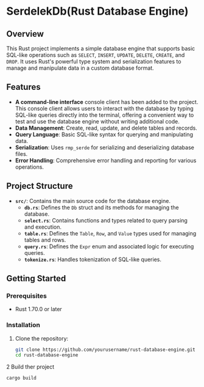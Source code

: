 # SerdelekDb(Rust Database Engine)


## Overview

This Rust project implements a simple database engine that supports basic SQL-like operations such as `SELECT`, `INSERT`, `UPDATE`, `DELETE`, `CREATE`, and `DROP`. It uses Rust's powerful type system and serialization features to manage and manipulate data in a custom database format.

## Features
- **A command-line interface**  console client has been added to the project. This console client allows users to interact with the database by typing SQL-like queries directly into the terminal, offering a convenient way to test and use the database engine without writing additional code.
- **Data Management**: Create, read, update, and delete tables and records.
- **Query Language**: Basic SQL-like syntax for querying and manipulating data.
- **Serialization**: Uses `rmp_serde` for serializing and deserializing database files.
- **Error Handling**: Comprehensive error handling and reporting for various operations.

## Project Structure

- **`src/`**: Contains the main source code for the database engine.
  - **`db.rs`**: Defines the `Db` struct and its methods for managing the database.
  - **`select.rs`**: Contains functions and types related to query parsing and execution.
  - **`table.rs`**: Defines the `Table`, `Row`, and `Value` types used for managing tables and rows.
  - **`query.rs`**: Defines the `Expr` enum and associated logic for executing queries.
  - **`tokenize.rs`**: Handles tokenization of SQL-like queries.

## Getting Started

### Prerequisites

- Rust 1.70.0 or later


### Installation

1. Clone the repository:
   ```bash
   git clone https://github.com/yourusername/rust-database-engine.git
   cd rust-database-engine
2 Build ther project 
   ```bash
cargo build
